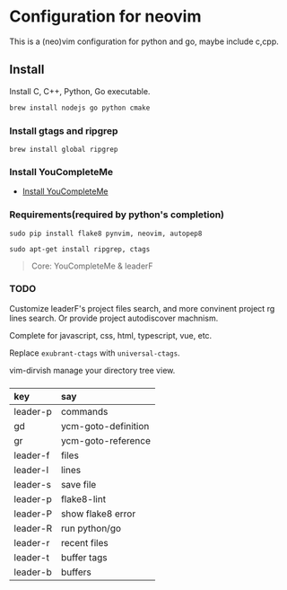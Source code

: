 # Configuration for neovim

This is a (neo)vim configuration for python and go, maybe include c,cpp.


## Install

Install C, C++, Python, Go executable.

```sh
brew install nodejs go python cmake
```

### Install gtags and ripgrep

`brew install global ripgrep`

### Install YouCompleteMe

- [Install YouCompleteMe](./doc/install_youcompleteme.md)

### Requirements(required by python's completion)

`sudo pip install flake8 pynvim, neovim, autopep8`

`sudo apt-get install ripgrep, ctags`

> Core: YouCompleteMe & leaderF

### TODO

Customize leaderF's project files search, and more convinent project rg lines search.
Or provide project autodiscover machnism.

Complete for javascript, css, html, typescript, vue, etc.

Replace `exubrant-ctags` with `universal-ctags`.

vim-dirvish manage your directory tree view.

### 

|      key | say                 |
|    :---- | :---                |
| leader-p | commands            |
|       gd | ycm-goto-definition |
|       gr | ycm-goto-reference  |
| leader-f | files               |
| leader-l | lines               |
| leader-s | save file           |
| leader-p | flake8-lint         |
| leader-P | show flake8 error   |
| leader-R | run python/go       |
| leader-r | recent files        |
| leader-t | buffer tags         |
| leader-b | buffers             |

